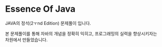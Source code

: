 # Essence Of Java

JAVA의 정석(2ㅜnd Edition) 문제풀이 입니다. 

본 문제풀이를 통해 자바의 개념을 정확히 익히고, 프로그래밍의 실력을 향상시키자는 차원에서 만들었습니다.
